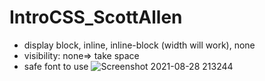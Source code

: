 # IntroCSS_ScottAllen

-  display block, inline, inline-block (width will work), none
-  visibility: none=> take space
-  safe font to use
![Screenshot 2021-08-28 213244](https://user-images.githubusercontent.com/64368109/131237419-7887864b-3d38-450b-a323-3730f1a8b221.png)


